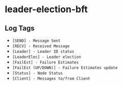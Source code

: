 # leader-election-bft

## Log Tags
* `[SEND] - Message Sent`
* `[RECV] - Received Message`
* `[Leader] - Leader ID status`
* `[LeaderElec] - Leader election`
* `[FailEst] - Failure Estimates`
* `[FailEst (UP/DOWN)] - Failure Estimates update`
* `[Status] - Node Status`
* `[Client] - Messages to/from Client`